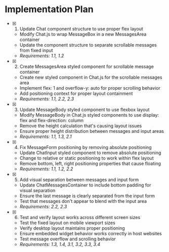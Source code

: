 # Implementation Plan

- [x] 1. Update Chat component structure to use proper flex layout
  - Modify Chat.js to wrap MessageBox in a new MessagesArea container
  - Update the component structure to separate scrollable messages from fixed input
  - _Requirements: 1.1, 1.2_

- [x] 2. Create MessagesArea styled component for scrollable message container
  - Create new styled component in Chat.js for the scrollable messages area
  - Implement flex: 1 and overflow-y: auto for proper scrolling behavior
  - Add positioning context for proper layout containment
  - _Requirements: 1.1, 2.2, 2.3_

- [x] 3. Update MessageBody styled component to use flexbox layout
  - Modify MessageBody in Chat.js styled components to use display: flex and flex-direction: column
  - Remove the height calculation that's causing layout issues
  - Ensure proper height distribution between messages and input areas
  - _Requirements: 1.1, 1.3, 2.1_

- [x] 4. Fix MessageForm positioning by removing absolute positioning
  - Update ChatInput styled component to remove absolute positioning
  - Change to relative or static positioning to work within flex layout
  - Remove bottom, left, right positioning properties that cause floating
  - _Requirements: 1.1, 1.2, 2.2_

- [x] 5. Add visual separation between messages and input form
  - Update ChatMessagesContainer to include bottom padding for visual separation
  - Ensure the last message is clearly separated from the input form
  - Test that messages don't appear to blend with the input area
  - _Requirements: 2.2, 2.3_

- [x] 6. Test and verify layout works across different screen sizes
  - Test the fixed layout on mobile viewport sizes
  - Verify desktop layout maintains proper positioning
  - Ensure embedded widget behavior works correctly in host websites
  - Test message overflow and scrolling behavior
  - _Requirements: 1.3, 1.4, 3.1, 3.2, 3.3, 3.4_